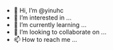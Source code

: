 - 👋 Hi, I’m @yinuhc
- 👀 I’m interested in ...
- 🌱 I’m currently learning ...
- 💞️ I’m looking to collaborate on ...
- 📫 How to reach me ...

<!---
yinuhc/yinuhc is a ✨ special ✨ repository because its `README.md` (this file) appears on your GitHub profile.
You can click the Preview link to take a look at your changes.
--->
